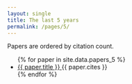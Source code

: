 ```yaml
---
layout: single
title: The last 5 years
permalink: /pages/5/
---
```


<span>Papers are ordered by citation count.</span>

<ul>
    {% for paper in site.data.papers_5 %}
      <li>
        <a href="{{ paper.url }}">
            {{ paper.title }}
        </a> {{ paper.cites }}
      </li>
    {% endfor %}
</ul>

